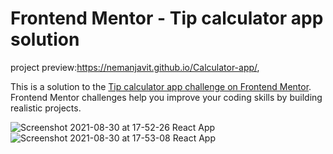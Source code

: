 # Frontend Mentor - Tip calculator app solution
project preview:https://nemanjavit.github.io/Calculator-app/,

This is a solution to the [Tip calculator app challenge on Frontend Mentor](https://www.frontendmentor.io/challenges/tip-calculator-app-ugJNGbJUX). Frontend Mentor challenges help you improve your coding skills by building realistic projects.

![Screenshot 2021-08-30 at 17-52-26 React App](https://user-images.githubusercontent.com/56551956/131368340-fef841f0-ec10-40e1-823e-a85d01c95c92.png)
![Screenshot 2021-08-30 at 17-53-08 React App](https://user-images.githubusercontent.com/56551956/131368393-acadd813-e46a-4e69-9d4e-6799351565a5.png)
